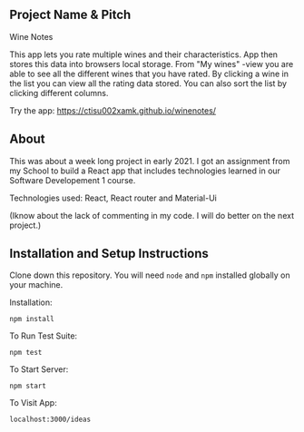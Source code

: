 ## Project Name & Pitch

Wine Notes

This app lets you rate multiple wines and their characteristics. App then stores this data into browsers local storage. From "My wines" -view you are able to see all the different wines that you have rated. By clicking a wine in the list you can view all the rating data stored. You can also sort the list by clicking different columns.

Try the app: https://ctisu002xamk.github.io/winenotes/

## About

This was about a week long project in early 2021. I got an assignment from my School to build a React app that includes technologies learned in our Software Developement 1 course.

Technologies used: React, React router and Material-Ui

(Iknow about the lack of commenting in my code. I will do better on the next project.)

## Installation and Setup Instructions

Clone down this repository. You will need `node` and `npm` installed globally on your machine.  

Installation:

`npm install`  

To Run Test Suite:  

`npm test`  

To Start Server:

`npm start`  

To Visit App:

`localhost:3000/ideas`  